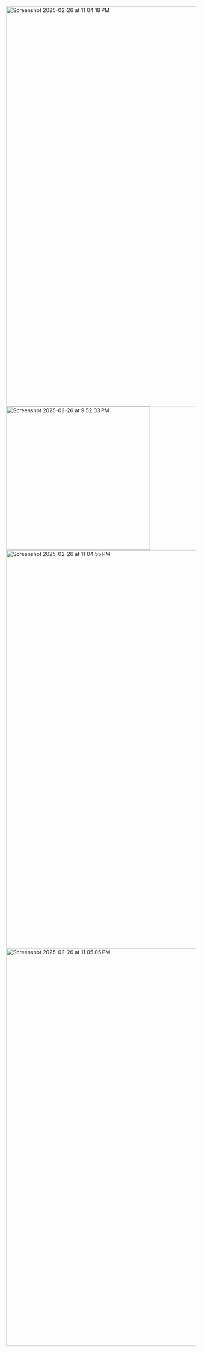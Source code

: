 <img width="1064" alt="Screenshot 2025-02-26 at 11 04 18 PM" src="https://github.com/user-attachments/assets/fa2e7518-b1fb-46d8-b511-247cab6f09b1" />
<img width="382" alt="Screenshot 2025-02-26 at 9 52 03 PM" src="https://github.com/user-attachments/assets/c9897822-aa58-4809-80d5-42f1e21e324e" />
<img width="1059" alt="Screenshot 2025-02-26 at 11 04 55 PM" src="https://github.com/user-attachments/assets/9b0f3f6d-ba58-43f0-928f-51af996fab84" />
<img width="1058" alt="Screenshot 2025-02-26 at 11 05 05 PM" src="https://github.com/user-attachments/assets/0959e208-460e-4403-854c-5fc61e03566a" />
